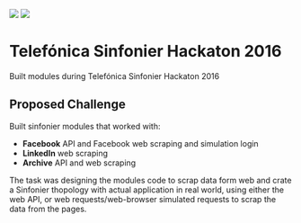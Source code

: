 ![](https://img.shields.io/cocoapods/l/AFNetworking.svg)
![](https://img.shields.io/badge/language-python-blue.svg)

# Telefónica Sinfonier Hackaton 2016
Built modules during Telefónica Sinfonier Hackaton 2016

## Proposed Challenge
Built sinfonier modules that worked with:

* **Facebook** API and Facebook web scraping and simulation login
* **LinkedIn** web scraping
* **Archive** API and web scraping

The task was designing the modules code to scrap data form web and crate a Sinfonier thopology with actual application in real world, using either the web API, or web requests/web-browser simulated requests to scrap the data from the pages.
